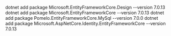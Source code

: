 dotnet add package Microsoft.EntityFrameworkCore.Design --version 7.0.13
dotnet add package Microsoft.EntityFrameworkCore --version 7.0.13
dotnet add package Pomelo.EntityFrameworkCore.MySql --version 7.0.0
dotnet add package Microsoft.AspNetCore.Identity.EntityFrameworkCore --version 7.0.13